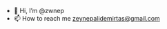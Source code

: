 - 👋 Hi, I’m @zwnep
- 📫 How to reach me zeynepalidemirtas@gmail.com 

<!---
zwnep/zwnep is a ✨ special ✨ repository because its `README.md` (this file) appears on your GitHub profile.
You can click the Preview link to take a look at your changes.
--->
